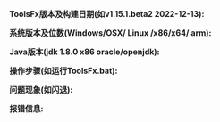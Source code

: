 **ToolsFx版本及构建日期(如v1.15.1.beta2 2022-12-13):**



**系统版本及位数(Windows/OSX/ Linux /x86/x64/ arm):**



**Java版本(jdk 1.8.0 x86 oracle/openjdk):**



**操作步骤(如运行ToolsFx.bat):**



**问题现象(如闪退):**



**报错信息:**


